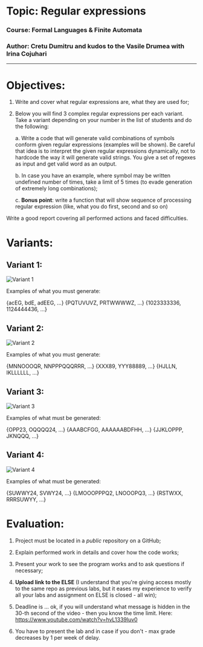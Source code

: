 # Topic: Regular expressions

### Course: Formal Languages & Finite Automata
### Author: Cretu Dumitru and kudos to the Vasile Drumea with Irina Cojuhari

----

# Objectives:

1. Write and cover what regular expressions are, what they are used for;

2. Below you will find 3 complex regular expressions per each variant. Take a variant depending on your number in the list of students and do the following:

    a. Write a code that will generate valid combinations of symbols conform given regular expressions (examples will be shown). Be careful that idea is to interpret the given regular expressions dynamically, not to hardcode the way it will generate valid strings. You give a set of regexes as input and get valid word as an output.

    b. In case you have an example, where symbol may be written undefined number of times, take a limit of 5 times (to evade generation of extremely long combinations);

    c. **Bonus point**: write a function that will show sequence of processing regular expression (like, what you do first, second and so on)

Write a good report covering all performed actions and faced difficulties.

# Variants:

## Variant 1:

![Variant 1](/4_RegularExpressions/variant_1_task.png)

Examples of what you must generate:

{acEG, bdE, adEEG, ...}
{PQTUVUVZ, PRTWWWWZ, ...}
{1023333336, 1124444436, ...}

## Variant 2:

![Variant 2](/4_RegularExpressions/variant_2_task.png)

Examples of what you must generate:

{MNNOOOQR, NNPPPQQQRRR, ...}
{XXX89, YYY88889, ...}
{HJLLN, IKLLLLLL, ...}

## Variant 3:

![Variant 3](/4_RegularExpressions/variant_3_task.png)

Examples of what must be generated:

{OPP23, OQQQQ24, ...}
{AAABCFGG, AAAAAABDFHH, ...}
{JJKLOPPP, JKNQQQ, ...}

## Variant 4:

![Variant 4](/4_RegularExpressions/variant_4_task.png)

Examples of what must be generated:

{SUWWY24, SVWY24, ...}
{LMOOOPPPQ2, LNOOOPQ3, ...}
{RSTWXX, RRRSUWYY, ...}

# Evaluation:

1. Project must be located in a *public* repository on a GitHub;

2. Explain performed work in details and cover how the code works;

3. Present your work to see the program works and to ask questions if necessary;

4. **Upload link to the ELSE** (I understand that you're giving access mostly to the same repo as previous labs, but it eases my experience to verify all your labs and assignment on ELSE is closed - all win);

5. Deadline is ... ok, if you will understand what message is hidden in the 30-th second of the video - then you know the time limit. Here: https://www.youtube.com/watch?v=hvL1339luv0

6. You have to present the lab and in case if you don't - max grade decreases by 1 per week of delay.
